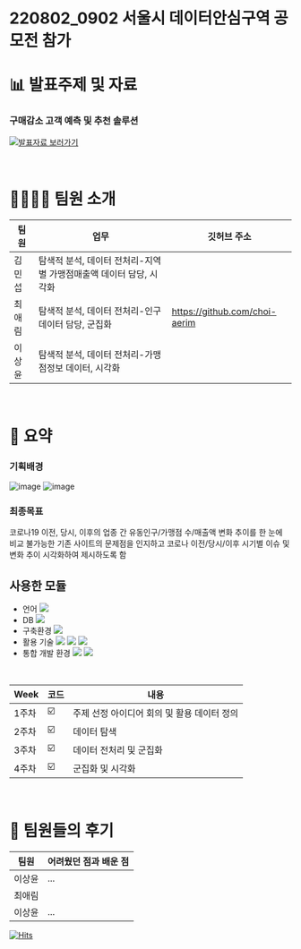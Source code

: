 # 220802_0902 서울시 데이터안심구역 공모전 참가

# 📊 발표주제 및 자료
### 구매감소 고객 예측 및 추천 솔루션

[![발표자료 보러가기](https://user-images.githubusercontent.com/108326629/210164769-a81699a7-8060-4f56-a985-1095a8384758.png "발표자료 보러가기")](https://docs.google.com/presentation/d/1sozO8vh7suvRpes3npDgKr3N88jCqppF/edit#slide=id.p1)<br/>

<br/>

# 👩‍👩‍👧‍👧 팀원 소개

| 팀원 | 업무 | 깃허브 주소 |
| ------ | -- | ----------- |
| 김민섭 | 탐색적 분석, 데이터 전처리-지역별 가맹점매출액 데이터 담당, 시각화 | |
| 최애림 | 탐색적 분석, 데이터 전처리-인구 데이터 담당, 군집화 | https://github.com/choi-aerim |
| 이상윤 | 탐색적 분석, 데이터 전처리-가맹점정보 데이터, 시각화 | |


<br/>

# 🌱 요약
### 기획배경
![image](https://user-images.githubusercontent.com/108326629/210164894-744774b6-1b48-4ede-88b0-558a55e373c5.png)
![image](https://user-images.githubusercontent.com/108326629/210164998-6652dca8-4e4b-4c49-9748-ed0c48e430ae.png)
<br/>

### 최종목표
코로나19 이전, 당시, 이후의 업종 간 유동인구/가맹점 수/매출액 변화 추이를 한 눈에 비교 불가능한 기존 사이트의 문제점을 인지하고 
코로나 이전/당시/이후 시기별 이슈 및 변화 추이 시각화하여 제시하도록 함
<br/>

## 사용한 모듈
- 언어 <img src="https://img.shields.io/badge/python-3776AB?style=flat-square&logo=python&logoColor=white"/>
- DB <img src="https://img.shields.io/badge/oracle-F80000?style=flat-square&logo=oracle&logoColor=white"/> 
- 구축환경 <img src="https://img.shields.io/badge/github-181717?style=flat-square&logo=github&logoColor=white"/> 
- 활용 기술 <img src="https://img.shields.io/badge/Scikit_learn-F7931E?style=flat-square&logo=scikit-learn&logoColor=black"/> <img src="https://img.shields.io/badge/Surprise-3776AB?"/> <img src="https://img.shields.io/badge/Pycaret-3776AB?"/>
- 통합 개발 환경 <img src="https://img.shields.io/badge/Anaconda-44A833?style=flat-square&logo=Anaconda&logoColor=black"/> <img src="https://img.shields.io/badge/Jupyter Notebook-F37626?style=flat-square&logo=Jupyter&logoColor=black"/>

<br/> 

| Week | 코드 | 내용|
| ------ | -- | ----------- |
| 1주차 | ☑️ | 주제 선정 아이디어 회의 및 활용 데이터 정의 |
| 2주차 | ☑️ | 데이터 탐색 |
| 3주차 | ☑️ | 데이터 전처리 및 군집화 |
| 4주차 | ☑️ | 군집화 및 시각화 |

<br/>

# 💬 팀원들의 후기 

| 팀원 | 어려웠던 점과 배운 점 | 
| ------ | -- | 
| 이상윤 | ... | 
| 최애림 | | 
| 이상윤 | ... | 

[![Hits](https://hits.seeyoufarm.com/api/count/incr/badge.svg?url=https%3A%2F%2Fgithub.com%2Fchoi-aerim%2F220924_1027-ML-project&count_bg=%23D54A1C&title_bg=%23555555&icon=myspace.svg&icon_color=%23E7E7E7&title=hits&edge_flat=false)](https://hits.seeyoufarm.com)

